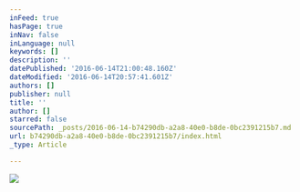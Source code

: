 ```yaml
---
inFeed: true
hasPage: true
inNav: false
inLanguage: null
keywords: []
description: ''
datePublished: '2016-06-14T21:00:48.160Z'
dateModified: '2016-06-14T20:57:41.601Z'
authors: []
publisher: null
title: ''
author: []
starred: false
sourcePath: _posts/2016-06-14-b74290db-a2a8-40e0-b8de-0bc2391215b7.md
url: b74290db-a2a8-40e0-b8de-0bc2391215b7/index.html
_type: Article

---
```

![](https://the-grid-user-content.s3-us-west-2.amazonaws.com/646f5fc4-185b-41d7-9bba-56546cde554f.jpg)